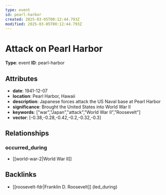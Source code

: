```yaml
---
type: event
id: pearl-harbor
created: 2025-03-05T00:12:44.793Z
modified: 2025-03-05T00:12:44.793Z
---
```


# Attack on Pearl Harbor

**Type**: event
**ID**: pearl-harbor

## Attributes

- **date**: 1941-12-07
- **location**: Pearl Harbor, Hawaii
- **description**: Japanese forces attack the US Naval base at Pearl Harbor
- **significance**: Brought the United States into World War II
- **keywords**: ["war","Japan","attack","World War II","Roosevelt"]
- **vector**: [-0.38,-0.28,-0.42,-0.2,-0.32,-0.3]

## Relationships

### occurred_during

- [[world-war-2|World War II]]

## Backlinks

- [[roosevelt-fdr|Franklin D. Roosevelt]] (led_during)

